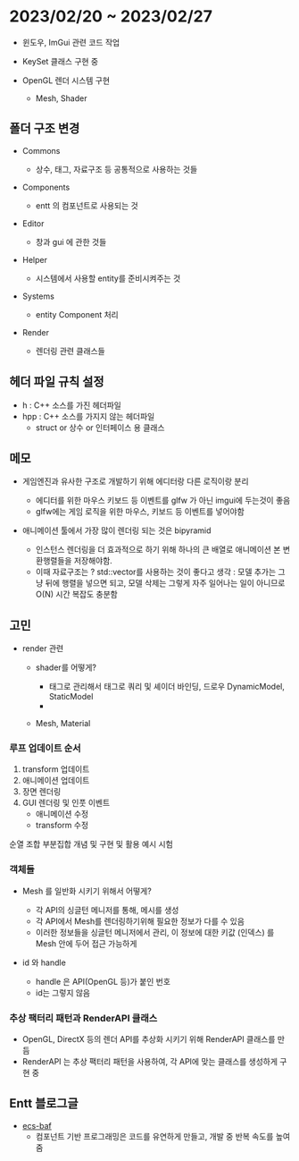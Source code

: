 # **2023/02/20 ~ 2023/02/27**

-   윈도우, ImGui 관련 코드 작업

-   KeySet 클래스 구현 중

-   OpenGL 렌더 시스템 구현
    - Mesh, Shader

## **폴더 구조 변경**

-   Commons

    -   상수, 태그, 자료구조 등 공통적으로 사용하는 것들

-   Components

    -   entt 의 컴포넌트로 사용되는 것

-   Editor

    -   창과 gui 에 관한 것들

-   Helper

    -   시스템에서 사용할 entity를 준비시켜주는 것

-   Systems

    -   entity Component 처리

-   Render
    -   렌더링 관련 클래스들

## **헤더 파일 규칙 설정**

-   h : C++ 소스를 가진 헤더파일
-   hpp : C++ 소스를 가지지 않는 헤더파일
    -   struct or 상수 or 인터페이스 용 클래스

## **메모**

-   게임엔진과 유사한 구조로 개발하기 위해 에디터랑 다른 로직이랑 분리

    -   에디터를 위한 마우스 키보드 등 이벤트를 glfw 가 아닌 imgui에 두는것이 좋음
    -   glfw에는 게임 로직을 위한 마우스, 키보드 등 이벤트를 넣어야함

-   애니메이션 툴에서 가장 많이 렌더링 되는 것은 bipyramid
    -   인스턴스 렌더링을 더 효과적으로 하기 위해 하나의 큰 배열로 애니메이션 본 변환행렬들을 저장해야함.
    -   이때 자료구조는 ? std::vector를 사용하는 것이 좋다고 생각 : 모델 추가는 그냥 뒤에 행렬을 넣으면 되고, 모델 삭제는 그렇게 자주 일어나는 일이 아니므로 O(N) 시간 복잡도 충분함

## **고민**

-   render 관련

    -   shader를 어떻게?

        -   태그로 관리해서 태그로 쿼리 및 셰이더 바인딩, 드로우 DynamicModel, StaticModel
        -

    -   Mesh, Material

### **루프 업데이트 순서**

1. transform 업데이트
2. 애니메이션 업데이트
3. 장면 렌더링
4. GUI 렌더링 및 인풋 이벤트
    - 애니메이션 수정
    - transform 수정

순열 조합 부분집합 개념 및 구현 및 활용 예시 시험

### **객체들**

- Mesh 를 일반화 시키기 위해서 어떻게?
    - 각 API의 싱글턴 메니저를 통해, 메시를 생성
    - 각 API에서 Mesh를 렌더링하기위해 필요한 정보가 다를 수 있음
    - 이러한 정보들을 싱글턴 메니저에서 관리, 이 정보에 대한 키값 (인덱스) 를 Mesh 안에 두어 접근 가능하게

- id 와 handle 
    - handle 은 API(OpenGL 등)가 붙인 번호 
    - id는 그렇지 않음 

### **추상 팩터리 패턴과 RenderAPI 클래스**

- OpenGL, DirectX 등의 렌더 API를 추상화 시키기 위해 RenderAPI 클래스를 만듬
- RenderAPI 는 추상 팩터리 패턴을 사용하여, 각 API에 맞는 클래스를 생성하게 구현 중

## **Entt 블로그글**

-  [ecs-baf](https://skypjack.github.io/2019-02-14-ecs-baf-part-1/)
    - 컴포넌트 기반 프로그래밍은 코드를 유연하게 만들고, 개발 중 반복 속도를 높여줌
